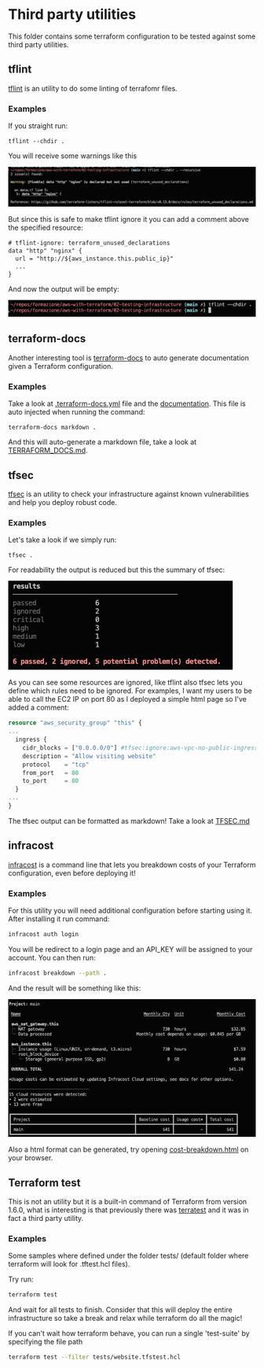 # Third party utilities

This folder contains some terraform configuration to be tested against some third party utilities.

## tflint

[tflint](https://github.com/terraform-linters/tflint) is an utility to do some linting of terrafomr files. 

### Examples

If you straight run:

```console
tflint --chdir .
```

You will receive some warnings like this

![alt text](docs/images/tflint-result.png)

But since this is safe to make tflint ignore it you can add a comment above the specified resource:

```
# tflint-ignore: terraform_unused_declarations
data "http" "nginx" {
  url = "http://${aws_instance.this.public_ip}"
  ...
}
```

And now the output will be empty:

![alt text](docs/images/tflint-ignore.png)

## terraform-docs 

Another interesting tool is [terraform-docs](https://terraform-docs.io) to auto generate documentation given a Terraform configuration.

### Examples 

Take a look at [.terraform-docs.yml](.terraform-docs.yml) file and the [documentation](https://terraform-docs.io/user-guide/configuration/). This file is auto injected when running the command:

```console
terraform-docs markdown .
```

And this will auto-generate a markdown file, take a look at [TERRAFORM_DOCS.md](TERRAFORM_DOCS.md).

## tfsec

[tfsec](https://github.com/aquasecurity/tfsec) is an utility to check your infrastructure against known vulnerabilities and help you deploy robust code.

### Examples

Let's take a look if we simply run:

```
tfsec .
```

For readability the output is reduced but this the summary of tfsec:

![alt text](docs/images/tfsec.png)

As you can see some resources are ignored, like tflint also tfsec lets you define which rules need to be ignored. 
For examples, I want my users to be able to call the EC2 IP on port 80 as I deployed a simple html page so I've added a comment:

```terraform
resource "aws_security_group" "this" {
...
  ingress {
    cidr_blocks = ["0.0.0.0/0"] #tfsec:ignore:aws-vpc-no-public-ingress-sgr
    description = "Allow visiting website"
    protocol    = "tcp"
    from_port   = 80
    to_port     = 80
  }
...
}
```

The tfsec output can be formatted as markdown! Take a look at [TFSEC.md](TFSEC.md)

## infracost

[infracost](https://www.infracost.io/docs/) is a command line that lets you breakdown costs of your Terraform configuration, even before deploying it!

### Examples

For this utility you will need additional configuration before starting using it. 
After installing it run command:

```bash
infracost auth login
```

You will be redirect to a login page and an API_KEY will be assigned to your account.
You can then run:

```bash
infracost breakdown --path .
```

And the result will be something like this:

![alt text](docs/images/infracost.png)

Also a html format can be generated, try opening [cost-breakdown.html](docs/infracost/cost-breakdown.html) on your browser.

## Terraform test

This is not an utility but it is a built-in command of Terraform from version 1.6.0, what is interesting is that previously there was [terratest](https://terratest.gruntwork.io/docs/) and it was in fact a third party utility.

### Examples

Some samples where defined under the folder tests/ (default folder where terraform will look for .tftest.hcl files).

Try run:

```bash
terraform test
```

And wait for all tests to finish. Consider that this will deploy the entire infrastructure so take a break and relax while terraform do all the magic!

If you can't wait how terraform behave, you can run a single 'test-suite' by specifying the file path

```bash
terraform test --filter tests/website.tfstest.hcl
```
